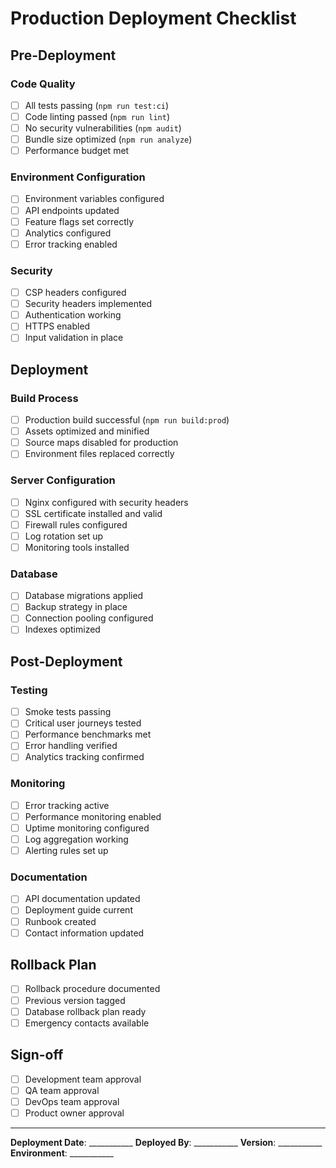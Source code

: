# Production Deployment Checklist

## Pre-Deployment

### Code Quality
- [ ] All tests passing (`npm run test:ci`)
- [ ] Code linting passed (`npm run lint`)
- [ ] No security vulnerabilities (`npm audit`)
- [ ] Bundle size optimized (`npm run analyze`)
- [ ] Performance budget met

### Environment Configuration
- [ ] Environment variables configured
- [ ] API endpoints updated
- [ ] Feature flags set correctly
- [ ] Analytics configured
- [ ] Error tracking enabled

### Security
- [ ] CSP headers configured
- [ ] Security headers implemented
- [ ] Authentication working
- [ ] HTTPS enabled
- [ ] Input validation in place

## Deployment

### Build Process
- [ ] Production build successful (`npm run build:prod`)
- [ ] Assets optimized and minified
- [ ] Source maps disabled for production
- [ ] Environment files replaced correctly

### Server Configuration
- [ ] Nginx configured with security headers
- [ ] SSL certificate installed and valid
- [ ] Firewall rules configured
- [ ] Log rotation set up
- [ ] Monitoring tools installed

### Database
- [ ] Database migrations applied
- [ ] Backup strategy in place
- [ ] Connection pooling configured
- [ ] Indexes optimized

## Post-Deployment

### Testing
- [ ] Smoke tests passing
- [ ] Critical user journeys tested
- [ ] Performance benchmarks met
- [ ] Error handling verified
- [ ] Analytics tracking confirmed

### Monitoring
- [ ] Error tracking active
- [ ] Performance monitoring enabled
- [ ] Uptime monitoring configured
- [ ] Log aggregation working
- [ ] Alerting rules set up

### Documentation
- [ ] API documentation updated
- [ ] Deployment guide current
- [ ] Runbook created
- [ ] Contact information updated

## Rollback Plan
- [ ] Rollback procedure documented
- [ ] Previous version tagged
- [ ] Database rollback plan ready
- [ ] Emergency contacts available

## Sign-off
- [ ] Development team approval
- [ ] QA team approval
- [ ] DevOps team approval
- [ ] Product owner approval

---

**Deployment Date**: ___________
**Deployed By**: ___________
**Version**: ___________
**Environment**: ___________
